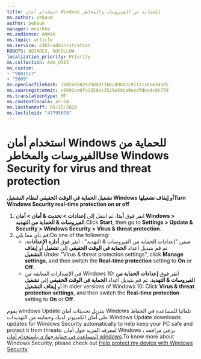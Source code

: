 ```yaml
---
title: استخدام أمان Windows للحماية من الفيروسات والمخاطر
ms.author: pebaum
author: pebaum
manager: mnirkhe
ms.audience: Admin
ms.topic: article
ms.service: o365-administration
ROBOTS: NOINDEX, NOFOLLOW
localization_priority: Priority
ms.collection: Adm_O365
ms.custom:
- "9001517"
- "5609"
ms.openlocfilehash: 1a92ae582919ddd11b62498d2c91111165e34595
ms.sourcegitcommit: c6692ce0fa1358ec3529e59ca0ecdfdea4cdc759
ms.translationtype: MT
ms.contentlocale: ar-SA
ms.lasthandoff: 09/15/2020
ms.locfileid: "47795078"
---
```

# <a name="use-windows-security-for-virus-and-threat-protection"></a><span data-ttu-id="d6668-102">استخدام أمان Windows للحماية من الفيروسات والمخاطر</span><span class="sxs-lookup"><span data-stu-id="d6668-102">Use Windows Security for virus and threat protection</span></span>

<span data-ttu-id="d6668-103">**تشغيل الحماية في الوقت الحقيقي لنظام التشغيل Windows أو إيقاف تشغيلها**</span><span class="sxs-lookup"><span data-stu-id="d6668-103">**Turn Windows Security real-time protection on or off**</span></span>

1. <span data-ttu-id="d6668-104">انقر فوق **أبدا**، ثم انتقل إلى **إعدادات > تحديث & أمان > أمان Windows > الفيروسات & الحماية من التهديد**.</span><span class="sxs-lookup"><span data-stu-id="d6668-104">Click **Start**, then go to **Settings > Update & Security > Windows Security > Virus & threat protection**.</span></span>
2. <span data-ttu-id="d6668-105">قم بأي مما يلي:</span><span class="sxs-lookup"><span data-stu-id="d6668-105">Do one of the following:</span></span>
    - <span data-ttu-id="d6668-106">ضمن "إعدادات الحماية من الفيروسات & التهديد" ، انقر فوق **أداره الإعدادات**، ثم قم بتبديل اعداد **الحماية في الوقت الحقيقي** إلى **تشغيل** أو **إيقاف التشغيل**.</span><span class="sxs-lookup"><span data-stu-id="d6668-106">Under "Virus & threat protection settings", click **Manage settings**, and then switch the **Real-time protection** setting to **On** or **Off**.</span></span>
    - <span data-ttu-id="d6668-107">في الإصدارات السابقة من Windows 10: انقر فوق **إعدادات الحماية من الفيروسات & التهديد**، ثم قم بتبديل اعداد **الحماية في الوقت الحقيقي** إلى **تشغيل** أو **إيقاف التشغيل**.</span><span class="sxs-lookup"><span data-stu-id="d6668-107">In older versions of Windows 10: Click **Virus & threat protection settings**, and then switch the **Real-time protection** setting to **On** or **Off**.</span></span>

<span data-ttu-id="d6668-108">يقوم windows Update بتنزيل تحديثات أمان Windows تلقائيا للمساعدة في الحفاظ علي أمان الكمبيوتر لديك وحمايته من التهديدات.</span><span class="sxs-lookup"><span data-stu-id="d6668-108">Windows Update downloads updates for Windows Security automatically to help keep your PC safe and protect it from threats.</span></span> <span data-ttu-id="d6668-109">لمعرفه المزيد حول أمان Windows ، يرجى مراجعه [المساعدة في حماية جهازي باستخدام أمان windows](https://support.microsoft.com/help/17464/windows-10-help-protect-my-device-with-windows-security).</span><span class="sxs-lookup"><span data-stu-id="d6668-109">To know more about Windows Security, please check out [Help protect my device with Windows Security](https://support.microsoft.com/help/17464/windows-10-help-protect-my-device-with-windows-security).</span></span>
